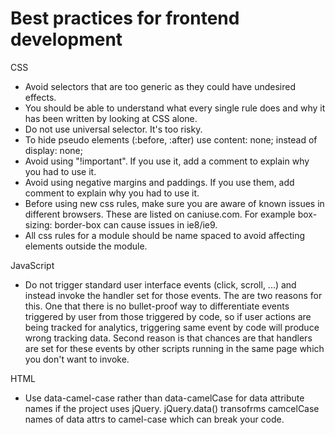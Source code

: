 # Best practices for frontend development

CSS
- Avoid selectors that are too generic as they could have undesired effects. 
- You should be able to understand what every single rule does and why it has been written by looking at CSS alone. 
- Do not use universal selector. It's too risky.
- To hide pseudo elements (:before, :after) use content: none; instead of display: none;
- Avoid using "!important". If you use it, add a  comment to explain why you had to use it.
- Avoid using negative margins and paddings. If you use them, add comment to explain why you had to use it.
- Before using new css rules, make sure you are aware of known issues in different browsers. These are listed on caniuse.com. For example box-sizing: border-box can cause issues in ie8/ie9.
- All css rules for a module should be name spaced to avoid affecting elements outside the module.

JavaScript
- Do not trigger standard user interface events (click, scroll, ...) and instead invoke the handler set for those events. The are two reasons for this. One that there is no bullet-proof way to differentiate events triggered by user from those triggered by code, so if user actions are being tracked for analytics, triggering same event by code will produce wrong tracking data. Second reason is that chances are that handlers are set for these events by other scripts running in the same page which you don't want to invoke.

HTML
- Use data-camel-case rather than data-camelCase for data attribute names if the project uses jQuery. jQuery.data() transofrms camcelCase names of data attrs to camel-case which can break your code.
